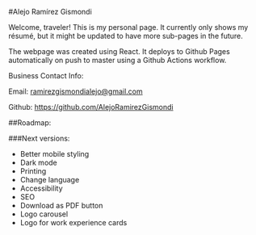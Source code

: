 
#Alejo Ramírez Gismondi

Welcome, traveler! This is my personal page. It currently only shows my résumé, but it might be updated to have more sub-pages in the future.

The webpage was created using React. It deploys to Github Pages automatically on push to master using a Github Actions workflow.

Business Contact Info:

Email: ramirezgismondialejo@gmail.com

Github: https://github.com/AlejoRamirezGismondi

##Roadmap:

###Next versions:
- Better mobile styling
- Dark mode
- Printing
- Change language
- Accessibility
- SEO
- Download as PDF button
- Logo carousel
- Logo for work experience cards
